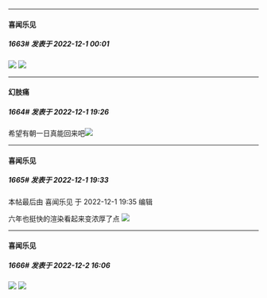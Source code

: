 

*****

####  喜闻乐见  
##### 1663#       发表于 2022-12-1 00:01

<img src="http://tva1.sinaimg.cn/large/732205bcgy1h8nk300mqnj20qs0knqhd.jpg" referrerpolicy="no-referrer">

<img src="http://tva1.sinaimg.cn/large/732205bcgy1h8nk3wzjmfj20ss18vdod.jpg" referrerpolicy="no-referrer">



*****

####  幻肢痛  
##### 1664#       发表于 2022-12-1 19:26

希望有朝一日真能回来吧<img src="https://static.saraba1st.com/image/smiley/face2017/135.png" referrerpolicy="no-referrer">



*****

####  喜闻乐见  
##### 1665#       发表于 2022-12-1 19:33

 本帖最后由 喜闻乐见 于 2022-12-1 19:35 编辑 

六年也挺快的渲染看起来变浓厚了点
<img src="http://tva1.sinaimg.cn/large/732205bcgy1h8ojfyap0sj20lq0c5jut.jpg" referrerpolicy="no-referrer">



*****

####  喜闻乐见  
##### 1666#       发表于 2022-12-2 16:06

<img src="http://tva1.sinaimg.cn/large/732205bcgy1h8pj29g8wyj20nf0cmtd9.jpg" referrerpolicy="no-referrer">
<img src="http://tva1.sinaimg.cn/large/732205bcgy1h8pj2565dij20840a3abr.jpg" referrerpolicy="no-referrer">

